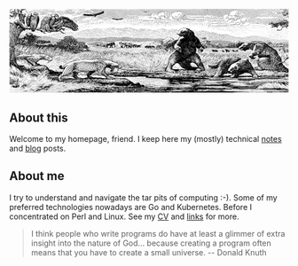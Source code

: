 ![tar pit](/static/tar-pit.png "tar pit")
<!-- ![sea](/static/sea.jpg "sea") -->

## About this

Welcome to my homepage, friend. I keep here my (mostly) technical [notes](notes) and [blog](blog) posts.

## About me

I try to understand and navigate the tar pits of computing :-). Some of my preferred technologies nowadays are Go and Kubernetes. Before I concentrated on Perl and Linux. See my [CV](cv.md) and [links](links.md) for more.

> I think people who write programs do have at least a glimmer of extra insight into the nature of God... because creating a program often means that you have to create a small universe. -- Donald Knuth
